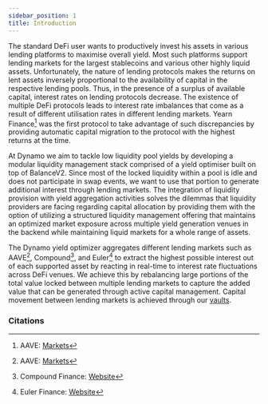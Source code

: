 ```yaml
---
sidebar_position: 1
title: Introduction
---
```


The standard DeFi user wants to productively invest his assets in various lending platforms to maximise overall yield.
Most such platforms support lending markets for the largest stablecoins and various other highly liquid assets.
Unfortunately, the nature of lending protocols makes the returns on lent assets inversely proportional to the availability of capital in the respective lending pools.
Thus, in the presence of a surplus of available capital, interest rates on lending protocols decrease.
The existence of multiple DeFi protocols leads to interest rate imbalances that come as a result of different utilisation rates in different lending markets.
Yearn Finance[^1] was the first protocol to take advantage of such discrepancies by providing automatic capital migration to the protocol with the highest returns at the time.

At Dynamo we aim to tackle low liquidity pool yields by developing a modular liquidity management stack comprised of a yield optimiser built on top of BalanceV2.
Since most of the locked liquidity within a pool is idle and does not participate in swap events, we want to use that portion to generate additional interest through lending markets.
The integration of liquidity provision with yield aggregation activities solves the dilemmas that liquidity providers are facing regarding capital allocation by providing them with the option of utilizing a structured liquidity management offering that maintains an optimized market exposure across multiple yield generation venues in the backend while maintaining liquid markets for a whole range of assets.

The Dynamo yield optimizer aggregates different lending markets such as AAVE[^1], Compound[^2],
and Euler[^3] to extract the highest possible interest out of each supported asset by reacting in real-time to interest rate fluctuations across DeFi venues.
We achieve this by rebalancing large portions of the total value locked between multiple lending markets to capture the added value that can be generated through active capital management.
Capital movement between lending markets is achieved through our [vaults](./Vaults/intro).

### Citations

[^1]: AAVE: [Markets](https://app.aave.com/#/markets)
[^2]: Compound Finance: [Website](https://compound.finance/)
[^3]: Euler Finance: [Website](https://www.euler.finance/)
